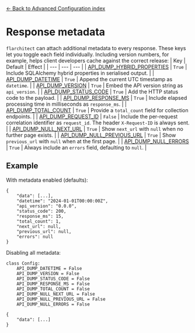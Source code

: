 [← Back to Advanced Configuration index](index.md)

# Response metadata
`flarchitect` can attach additional metadata to every response. These
keys let you toggle each field individually. Including version numbers, for
example, helps client developers cache against the correct release:
| Key | Default | Effect |
| --- | --- | --- |
| [API_DUMP_HYBRID_PROPERTIES](configuration.html#DUMP_HYBRID_PROPERTIES) | `True` | Include SQLAlchemy hybrid properties in serialised output. |
| [API_DUMP_DATETIME](configuration.html#DUMP_DATETIME) | `True` | Append the current UTC timestamp as `datetime`. |
| [API_DUMP_VERSION](configuration.html#DUMP_VERSION) | `True` | Embed the API version string as `api_version`. |
| [API_DUMP_STATUS_CODE](configuration.html#DUMP_STATUS_CODE) | `True` | Add the HTTP status code to the payload. |
| [API_DUMP_RESPONSE_MS](configuration.html#DUMP_RESPONSE_MS) | `True` | Include elapsed processing time in milliseconds as `response_ms`. |
| [API_DUMP_TOTAL_COUNT](configuration.html#DUMP_TOTAL_COUNT) | `True` | Provide a `total_count` field for collection endpoints. |
| [API_DUMP_REQUEST_ID](configuration.html#DUMP_REQUEST_ID) | `False` | Include the per-request correlation identifier as `request_id`. The header `X-Request-ID` is always sent. |
| [API_DUMP_NULL_NEXT_URL](configuration.html#DUMP_NULL_NEXT_URL) | `True` | Show `next_url` with `null` when no further page exists. |
| [API_DUMP_NULL_PREVIOUS_URL](configuration.html#DUMP_NULL_PREVIOUS_URL) | `True` | Show `previous_url` with `null` when at the first page. |
| [API_DUMP_NULL_ERRORS](configuration.html#DUMP_NULL_ERRORS) | `True` | Always include an `errors` field, defaulting to `null`. |
## Example
With metadata enabled (defaults):
```
{
    "data": [...],
    "datetime": "2024-01-01T00:00:00Z",
    "api_version": "0.0.0",
    "status_code": 200,
    "response_ms": 15,
    "total_count": 1,
    "next_url": null,
    "previous_url": null,
    "errors": null
}
```
Disabling all metadata:
```
class Config:
    API_DUMP_DATETIME = False
    API_DUMP_VERSION = False
    API_DUMP_STATUS_CODE = False
    API_DUMP_RESPONSE_MS = False
    API_DUMP_TOTAL_COUNT = False
    API_DUMP_NULL_NEXT_URL = False
    API_DUMP_NULL_PREVIOUS_URL = False
    API_DUMP_NULL_ERRORS = False

{
    "data": [...]
}
```

